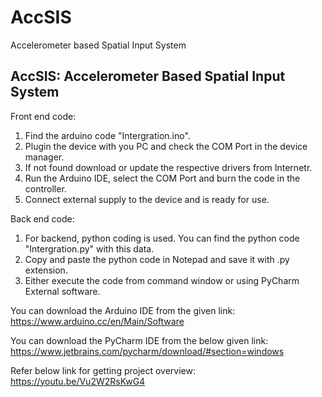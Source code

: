 # AccSIS
Accelerometer based Spatial Input System

AccSIS: Accelerometer Based Spatial Input System
----------------------------------------------------------------------------------------------------
Front end code:
1) Find the arduino code "Intergration.ino".
2) Plugin the device with you PC and check the COM Port in the device manager.
3) If not found download or update the respective drivers from Internetr.
4) Run the Arduino IDE, select the COM Port and burn the code in the controller.
5) Connect external supply to the device and is ready for use.

Back end code:
1) For backend, python coding is used. You can find the python code "Intergration.py" with this data.
2) Copy and paste the python code in Notepad and save it with .py extension.
3) Either execute the code from command window or using PyCharm External software.

You can download the Arduino IDE from the given link:
https://www.arduino.cc/en/Main/Software

You can download the PyCharm IDE from the below given link:
https://www.jetbrains.com/pycharm/download/#section=windows

Refer below link for getting project overview:
https://youtu.be/Vu2W2RsKwG4
